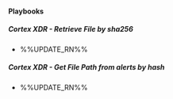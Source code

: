 
#### Playbooks
##### Cortex XDR - Retrieve File by sha256
- %%UPDATE_RN%%
##### Cortex XDR - Get File Path from alerts by hash
- %%UPDATE_RN%%
